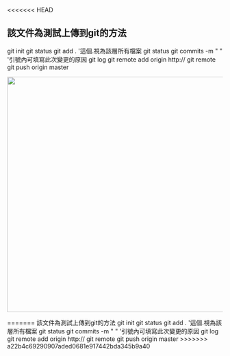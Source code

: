 <<<<<<< HEAD
## 該文件為測試上傳到git的方法
git init
git status
git add . '這個.視為該層所有檔案
git status
git commits -m " " '引號內可填寫此次變更的原因
git log
git remote add origin http://
git remote
git push origin master


<p align="center">
  <img src="https://github.com/xuexiahanmei/test/doc/pic/docpic1.png" width="550">
</p>
=======
該文件為測試上傳到git的方法  
git init  
git status  
git add . '這個.視為該層所有檔案  
git status  
git commits -m " " '引號內可填寫此次變更的原因  
git log  
git remote add origin http://  
git remote  
git push origin master  
>>>>>>> a22b4c69290907aded0681e917442bda345b9a40
